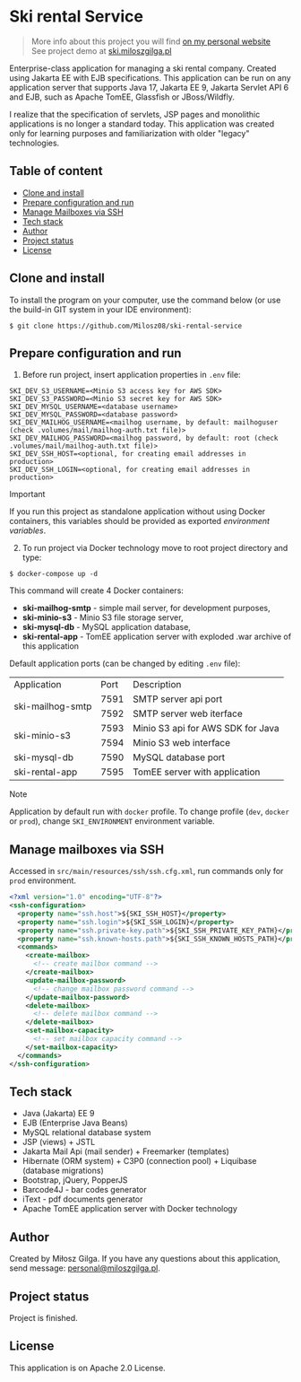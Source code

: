 # Ski rental Service

> More info about this project you will find [on my personal website](https://miloszgilga.pl/project/ski-rental-service)
> <br>
> See project demo at [ski.miloszgilga.pl](https://ski.miloszgilga.pl)

Enterprise-class application for managing a ski rental company. Created using Jakarta EE with EJB specifications. This
application can be run on any application server that supports Java 17, Jakarta EE 9, Jakarta Servlet API 6 and EJB,
such as Apache TomEE, Glassfish or JBoss/Wildfly.

I realize that the specification of servlets, JSP pages and monolithic applications is no longer a standard today. This
application was created only for learning purposes and familiarization with older "legacy" technologies.

## Table of content

* [Clone and install](#clone-and-install)
* [Prepare configuration and run](#prepare-configuration-and-run)
* [Manage Mailboxes via SSH](#manage-mailboxes-via-ssh)
* [Tech stack](#tech-stack)
* [Author](#author)
* [Project status](#project-status)
* [License](#license)

<a name="clone-and-install"></a>

## Clone and install

To install the program on your computer, use the command below (or use the build-in GIT system in your IDE environment):

```
$ git clone https://github.com/Milosz08/ski-rental-service
```

<a name="prepare-configuration-and-run"></a>

## Prepare configuration and run

1. Before run project, insert application properties in `.env` file:

```properties
SKI_DEV_S3_USERNAME=<Minio S3 access key for AWS SDK>
SKI_DEV_S3_PASSWORD=<Minio S3 secret key for AWS SDK>
SKI_DEV_MYSQL_USERNAME=<database username>
SKI_DEV_MYSQL_PASSWORD=<database password>
SKI_DEV_MAILHOG_USERNAME=<mailhog username, by default: mailhoguser (check .volumes/mail/mailhog-auth.txt file)>
SKI_DEV_MAILHOG_PASSWORD=<mailhog password, by default: root (check .volumes/mail/mailhog-auth.txt file)>
SKI_DEV_SSH_HOST=<optional, for creating email addresses in production>
SKI_DEV_SSH_LOGIN=<optional, for creating email addresses in production>
```

> [!IMPORTANT]
> If you run this project as standalone application without using Docker containers, this variables should be provided
> as exported *environment variables*.

2. To run project via Docker technology move to root project directory and type:

```
$ docker-compose up -d
```

This command will create 4 Docker containers:

* **ski-mailhog-smtp** - simple mail server, for development purposes,
* **ski-minio-s3** - Minio S3 file storage server,
* **ski-mysql-db** - MySQL application database,
* **ski-rental-app** - TomEE application server with exploded .war archive of this application

Default application ports (can be changed by editing `.env` file):
<table>
  <tr>
    <td>Application</td>
    <td>Port</td>
    <td>Description</td>
  </tr>
  <tr>
    <td rowspan="2">ski-mailhog-smtp</td>
    <td>7591</td>
    <td>SMTP server api port</td>
  </tr>
  <tr>
    <td>7592</td>
    <td>SMTP server web iterface</td>
  </tr>
  <tr>
    <td rowspan="2">ski-minio-s3</td>
    <td>7593</td>
    <td>Minio S3 api for AWS SDK for Java</td>
  </tr>
  <tr>
    <td>7594</td>
    <td>Minio S3 web interface</td>
  </tr>
  <tr>
    <td>ski-mysql-db</td>
    <td>7590</td>
    <td>MySQL database port</td>
  </tr>
  <tr>
    <td>ski-rental-app</td>
    <td>7595</td>
    <td>TomEE server with application</td>
  </tr>
</table>

> [!NOTE]
> Application by default run with `docker` profile. To change profile (`dev`, `docker` or `prod`),
> change `SKI_ENVIRONMENT` environment variable.

<a name="manage-mailboxes-via-ssh"></a>

## Manage mailboxes via SSH

Accessed in `src/main/resources/ssh/ssh.cfg.xml`, run commands only for `prod` environment.

```xml
<?xml version="1.0" encoding="UTF-8"?>
<ssh-configuration>
  <property name="ssh.host">${SKI_SSH_HOST}</property>
  <property name="ssh.login">${SKI_SSH_LOGIN}</property>
  <property name="ssh.private-key.path">${SKI_SSH_PRIVATE_KEY_PATH}</property>
  <property name="ssh.known-hosts.path">${SKI_SSH_KNOWN_HOSTS_PATH}</property>
  <commands>
    <create-mailbox>
      <!-- create mailbox command -->
    </create-mailbox>
    <update-mailbox-password>
      <!-- change mailbox password command -->
    </update-mailbox-password>
    <delete-mailbox>
      <!-- delete mailbox command -->
    </delete-mailbox>
    <set-mailbox-capacity>
      <!-- set mailbox capacity command -->
    </set-mailbox-capacity>
  </commands>
</ssh-configuration>
```

<a name="tech-stack"></a>

## Tech stack

* Java (Jakarta) EE 9
* EJB (Enterprise Java Beans)
* MySQL relational database system
* JSP (views) + JSTL
* Jakarta Mail Api (mail sender) + Freemarker (templates)
* Hibernate (ORM system) + C3P0 (connection pool) + Liquibase (database migrations)
* Bootstrap, jQuery, PopperJS
* Barcode4J - bar codes generator
* iText - pdf documents generator
* Apache TomEE application server with Docker technology

<a name="author"></a>

## Author

Created by Miłosz Gilga. If you have any questions about this application, send
message: [personal@miloszgilga.pl](mailto:personal@miloszgilga.pl).

<a name="project-status"></a>

## Project status

Project is finished.

<a name="license"></a>

## License

This application is on Apache 2.0 License.
